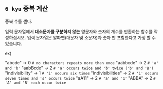 ## `6 kyu` 중복 계산

중복 수를 센다.

입력 문자열에서 **대소문자를 구분하지 않는** 영문자와 숫자의 개수를 반환하는 함수를 작성하십시오. 입력 문자열은 알파벳(대문자 및 소문자)과 숫자 만 포함한다고 가정 할 수 있습니다.

ex)

"abcde" -> 0 `# no characters repeats more than once`
"aabbcde" -> 2 `# 'a' and 'b'`
"aabBcde" -> 2 `# 'a' occurs twice and 'b' twice ('b' and 'B')`
"indivisibility" -> 1 `# 'i' occurs six times`
"Indivisibilities" -> 2 `# 'i' occurs seven times and 's' occurs twice`
"aA11" -> 2 `# 'a' and '1'`
"ABBA" -> 2 `# 'A' and 'B' each occur twice`